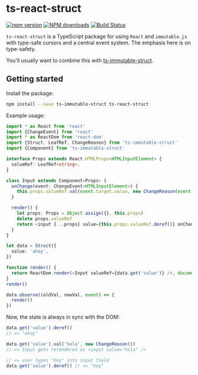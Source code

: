 # ts-react-struct

[![npm version](https://badge.fury.io/js/ts-react-struct.svg)](https://badge.fury.io/js/ts-react-struct)
[![NPM downloads](https://img.shields.io/npm/dm/ts-react-struct.svg?style=flat)](https://npmjs.org/package/ts-react-struct)
[![Build Status](https://travis-ci.org/wkornewald/ts-react-struct.svg?branch=master)](https://travis-ci.org/wkornewald/ts-react-struct)

`ts-react-struct` is a TypeScript package for using `React` and `immutable.js` with type-safe cursors and a central event system.
The emphasis here is on type-safety.

You'll usually want to combine this with [ts-immutable-struct](https://github.com/wkornewald/ts-immutable-struct).

## Getting started

Install the package:
```sh
npm install --save ts-immutable-struct ts-react-struct
```

Example usage:
```typescript
import * as React from 'react'
import {ChangeEvent} from 'react'
import * as ReactDom from 'react-dom'
import {Struct, LeafRef, ChangeReason} from 'ts-immutable-struct'
import {Component} from 'ts-immutable-struct'

interface Props extends React.HTMLProps<HTMLInputElement> {
  valueRef: LeafRef<string>,
}

class Input extends Component<Props> {
  onChange(event: ChangeEvent<HTMLInputElement>) {
    this.props.valueRef.val(event.target.value, new ChangeReason(event.nativeEvent))
  }

  render() {
    let props: Props = Object.assign({}, this.props)
    delete props.valueRef
    return <input {...props} value={this.props.valueRef.deref()} onChange={this.bindMethod('onChange')} />
  }
}

let data = Struct({
  value: 'ahoy',
})

function render() {
  return ReactDom.render(<Input valueRef={data.get('value')} />, document.getElementById('content'))
}
render()

data.observe((oldVal, newVal, event) => {
  render()
})
```

Now, the state is always in sync with the DOM:
```typescript
data.get('value').deref()
// => "ahoy"

data.get('value').val('hola', new ChangeReason())
// => Input gets rerendered as <input value="hola" />

// <= user types "hey" into input field
data.get('value').deref() // => "hey"
```
